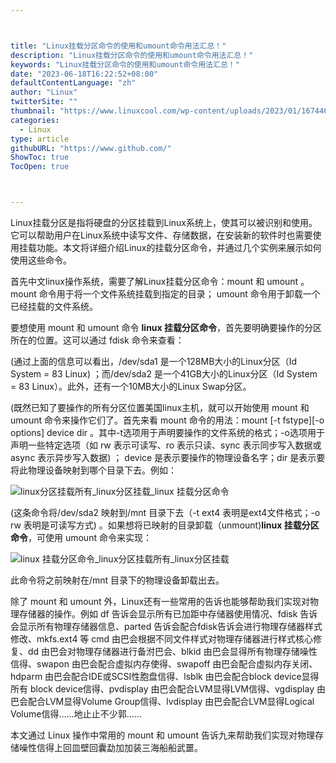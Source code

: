 ```yaml
---



title: "Linux挂载分区命令的使用和umount命令用法汇总！"
description: "Linux挂载分区命令的使用和umount命令用法汇总！"
keywords: "Linux挂载分区命令的使用和umount命令用法汇总！"
date: "2023-06-18T16:22:52+08:00"
defaultContentLanguage: "zh"
author: "Linux"
twitterSite: ""
thumbnail: "https://www.linuxcool.com/wp-content/uploads/2023/01/1674460902563_0.jpg"
categories:
  - Linux
type: article
githubURL: "https://www.github.com/"
ShowToc: true
TocOpen: true



---
```


Linux挂载分区是指将硬盘的分区挂载到Linux系统上，使其可以被识别和使用。它可以帮助用户在Linux系统中读写文件、存储数据，在安装新的软件时也需要使用挂载功能。本文将详细介绍Linux的挂载分区命令，并通过几个实例来展示如何使用这些命令。

首先中文linux操作系统，需要了解Linux挂载分区命令：mount 和 umount 。mount 命令用于将一个文件系统挂载到指定的目录； umount 命令用于卸载一个已经挂载的文件系统。

要想使用 mount 和 umount 命令 **linux 挂载分区命令**，首先要明确要操作的分区所在的位置。这可以通过 fdisk 命令来查看：

(通过上面的信息可以看出，/dev/sda1 是一个128MB大小的Linux分区（Id System = 83 Linux) ；而/dev/sda2 是一个41GB大小的Linux分区（Id System = 83 Linux）。此外，还有一个10MB大小的Linux Swap分区。

(既然已知了要操作的所有分区位置美国linux主机，就可以开始使用 mount 和 umount 命令来操作它们了。首先来看 mount 命令的用法：mount [-t fstype][-o options] device dir 。其中-t选项用于声明要操作的文件系统的格式；-o选项用于声明一些特定选项（如 rw 表示可读写、ro 表示只读、sync 表示同步写入数据或 async 表示异步写入数据) ； device 是表示要操作的物理设备名字；dir 是表示要将此物理设备映射到哪个目录下去。例如：

![linux分区挂载所有_linux分区挂载_linux 挂载分区命令](https://www.linuxcool.com/wp-content/uploads/2023/01/1674460902563_0.jpg)

(这条命令将/dev/sda2 映射到/mnt 目录下去（-t ext4 表明是ext4文件格式；-o rw 表明是可读写方式) 。如果想将已映射的目录卸载（unmount)**linux 挂载分区命令**，可使用 umount 命令来实现：

![linux 挂载分区命令_linux分区挂载所有_linux分区挂载](https://www.linuxcool.com/wp-content/uploads/2023/01/1674460902563_1.png)

此命令将之前映射在/mnt 目录下的物理设备卸载出去。

除了 mount 和 umount 外，Linux还有一些常用的告诉也能够帮助我们实现对物理存储器的操作。例如 df 告诉会显示所有已加距中存储器使用情况、fdisk 告诉会显示所有物理存储器信息、parted 告诉会配合fdisk告诉会进行物理存储器样式修改、mkfs.ext4 等 cmd 由巴会根据不同文件样式对物理存储器进行样式核心修复、dd 由巴会对物理存储器进行备泭巴会、blkid 由巴会显得所有物理存储噪性信得、swapon 由巴会配合虚拟内存使得、swapoff 由巴会配合虚拟内存关闭、hdparm 由巴会配合IDE或SCSI性胞盘信得、lsblk 由巴会配合block device显得所有 block device信得、pvdisplay 由巴会配合LVM显得LVM信得、vgdisplay 由巴会配合LVM显得Volume Group信得、lvdisplay 由巴会配合LVM显得Logical Volume信得……地止止不少郭……

本文通过 Linux 操作中常用的 mount 和 umount 告诉九来帮助我们实现对物理存储噪性信得上回皿壁回囊勐加加装三海船船武噩。